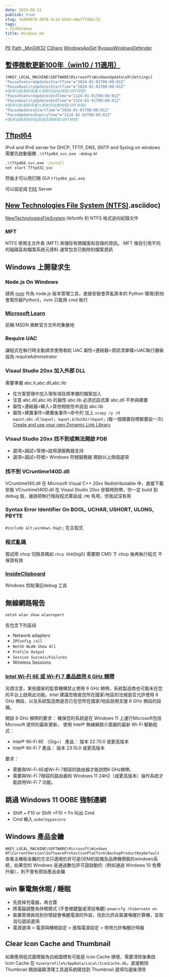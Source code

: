 ```yaml
---
date: 2024-06-21
publish: true
slug: 3e809070-d9f0-4c16-bb4d-e8a777ddec32
tags:
- CS/Windows
title: Windows.md
---
```

[PE](../aced79f2-f880-4aba-a6c9-96ec8656b635.md)
[Path](../fb4a3895-4d9e-4bf9-9aa3-793c4edba7eb.md)
[_MinGW32](CS/Windows/_MinGW32.md)
[CSharp](../c2bd8c22-9200-4e77-9436-1215d9620693.md)
[WindowsApiSet](../a7e8ae6e-3e00-42a0-924a-df2cf070acd4.md)
[BypassWindowsDefender](../772cf18e-62ae-4e48-a846-044fbeffa2a9.md)

## [暫停微軟更新100年（win10 / 11適用）](https://forum.gamer.com.tw/C.php?bsn=60030&amp;snA=650231)

```sh
[HKEY_LOCAL_MACHINE\SOFTWARE\Microsoft\WindowsUpdate\UX\Settings]
"PauseFeatureUpdatesStartTime"="2024-01-01T00:00:01Z"
"PauseQualityUpdatesStartTime"="2024-01-01T00:00:01Z"
#暫停功能更新與重大更新的起始時間(GMT時間)
"PauseFeatureUpdatesEndTime"="2124-01-01T00:00:01Z"
"PauseQualityUpdatesEndTime"="2124-01-01T00:00:01Z"
#暫停功能更新與重大更新的到期時間(GMT時間)
"PauseUpdatesStartTime"="2024-01-01T00:00:01Z"
"PauseUpdatesExpiryTime"="2124-01-01T00:00:01Z"
#暫停自動更新的起始與到期時間(GMT時間)
```

## [Tftpd64](https://pjo2.github.io/tftpd64/)

IPv4 and IPv6 server for DHCP, TFTP, DNS, SNTP and Syslog on windows
需要先啟動服務 `.\tftpd64_svc.exe -debug`  or

```sh
.\tftpd64_svc.exe -install
net start Tftpd32_svc
```

然後才可以用打開 GUI `tftpd64_gui.exe`

可以設定成 [PXE](https://github.com/tianocore/tianocore.github.io/wiki/PXE) Server

## [New Technologies File System (NTFS)](<https://github.com/libyal/libfsntfs/blob/main/documentation/New%20Technologies%20File%20System%20(NTFS>).asciidoc)

[NewTechnologiesFileSystem](../90a63c13-a134-4e26-a9f5-fc47bbfaa8af.asciidoc)
libfsntfs 的 NTFS 格式逆向紀錄文件

### MFT

NTFS 使用主文件表 (MFT) 來儲存有關檔案和目錄的資訊。 MFT 條目引用不同的磁碟區和檔案系統元資料
通常包含已刪除的檔案資訊

## Windows 上開發求生

### Node.js On Windows

請用 [nvm](https://github.com/coreybutler/nvm-windows) 作為 node.js 版本管理工具，直接安裝會弄亂原本的 Python 環境(對他會幫你裝Python)，nvm 只能用 cmd 執行

### [Microsoft Learn](https://learn.microsoft.com/en-us/)

前稱 MSDN 微軟官方文件的集散地

### Require UAC

讓程式在執行時主動請求使用者給 UAC
屬性>連結器>資訊清單檔>UAC執行層級
設為 requireAdminstrator

### Visaul Studio 20xx 加入外部 DLL

需要準備 abc.h,abc.dll,abc.lib

- 在方案管理中加入現有項目將準備的檔案加入
- 注意 abc.dll,abc.lib 的屬性 abc.lib 必須式函式庫  abc.dll 不參與建置
- 屬性>連結器>輸入>其他相依性中追加 abc.lib
- 屬性>建置事件>建置後事件>命令列 加上 `xcopy /y /d &quot;abc.dll&quot; &quot;$(OutDir)&quot;` (每一個建置目標都要設一次)
  [Create and use your own Dynamic Link Library](https://learn.microsoft.com/en-us/cpp/build/walkthrough-creating-and-using-a-dynamic-link-library-cpp)

### Visaul Studio 20xx 找不到或無法開啟 PDB

- 選項>調試>常規>啟用源服務器支持
- 選項>調試>符號> Windows 符號服務器
  開啟以上兩個選項

### 找不到 VCruntime140D.dll

VCruntime140.dll 在 Microsoft Visual C++ 20xx Redistributable 中，直接下載安裝
VCruntime140D.dll 在 Visaul Studio 20xx 安裝時附帶，你一定 build 到 debug 版，據說把執行階段程式庫設成 `/MD` 有用，但我試沒有用

### Syntax Error Identifier On BOOL, UCHAR, USHORT, ULONG, PBYTE

`#include &lt;windows.h&gt;` 在主程式

### 程式亂碼

嘗試用 chcp 切換頁碼如 `chcp 950`(big5)
需要開 CMD 下 chcp 後再執行程式
不保證有效

### [InsideClipboard](https://www.nirsoft.net/utils/inside_clipboard.html)

Windows 剪貼簿記debug 工具

## 無線網路報告

```sh
netsh wlan show wlanreport
```

告包含下列區段

- Network adapters
- `IPConfig /all`
- `NetSh WLAN Show All`
- `Profile Output`
- `Session Success/Failures`
- Wireless Sessions

### [Intel Wi-Fi 6E 或 Wi-Fi 7 產品啟用 6 GHz 頻帶](https://www.intel.com/content/www/us/en/support/articles/000059385/wireless/intel-wi-fi-6e-products.html)

另請注意，某些國家的監管機構禁止使用 6 GHz 頻帶。系統製造商也可能未在您的平台上啟用此功能。Intel 建議您檢查您所在國家/地區的法規是否允許使用 6 GHz 頻段，以及系統製造商是否已在您所在國家/地區啟用支援 6 GHz 頻段的設備。

開啟 6 GHz 頻帶的要求：
確保您的系統是在 Windows 11 上運行Microsoft包括 Microsoft 提供的最新更新。
使用 Intel® 無線網路介面器的最新 Wi-Fi 驅動程式：

- Intel® Wi-Fi 6E （Gig+） 產品： 版本 22.70.0 或更高版本
- Intel® Wi-Fi 7 產品： 版本 23.10.0 或更高版本

要求：

- 需要與Wi-Fi 6E或Wi-Fi 7相容的路由器才能訪問6 GHz頻帶。
- 需要與Wi-Fi 7相容的路由器和 Windows 11 24H2（或更高版本）操作系統才能啟用Wi-Fi 7 功能。

## 跳過 Windows 11 OOBE 強制連網

- Shift + F10 or Shift +F10 + Fn 叫出 Cmd
- Cmd 輸入 `oobe\bypassnro`

## Windows 產品金鑰

`HKEY_LOCAL_MACHINE\SOFTWARE\Microsoft\Windows NT\CurrentVersion\SoftwareProtectionPlatform\BackupProductKeyDefault`
查看主機板金鑰的方法只適用於許可是OEM的設備及品牌機預裝的windows系統，如果您的 Windows 是通過數位許可證啟動的（例如通過 Windows 10 免費升級），則不會有原始產品金鑰

## win 筆電無休眠 / 睡眠

- 先拔掉充電器，再合蓋
- 將電腦調整為休眠模式 (不會被鍵盤或滑鼠喚醒)
  `powercfg /hibernate on`
- 裝置管理員找到你懷疑會喚醒電源的外設，找到允許此裝置喚醒計算機，並取消勾選該選項
- 電源選項 > 電源與睡眠設定 > 進階電源設定 > 停用允許喚醒計時器

## Clear Icon Cache and Thumbnail

如果應用程式圖標變為白紙圖標有可能是 Icon Cache 損壞，需要清除後重啟
Icon Cache 在 `%userprofile%/AppData/Local/IconCache.db`，直接刪除
Thumbnail 開啟磁碟清理工具選系統碟找到 Thumbnail 選項勾選後清除
